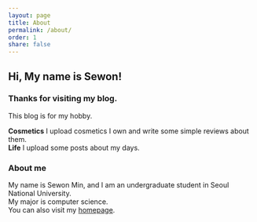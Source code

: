 ```yaml
---
layout: page
title: About
permalink: /about/
order: 1
share: false
---
```


## Hi, My name is Sewon!

### Thanks for visiting my blog.  
This blog is for my hobby.

**Cosmetics** I upload cosmetics I own and write some simple reviews about them.  
**Life** I upload some posts about my days.  

### About me  
My name is Sewon Min, and I am an undergraduate student in Seoul National University.  
My major is computer science.  
You can also visit my [homepage](http://shmsw25.github.io).  
